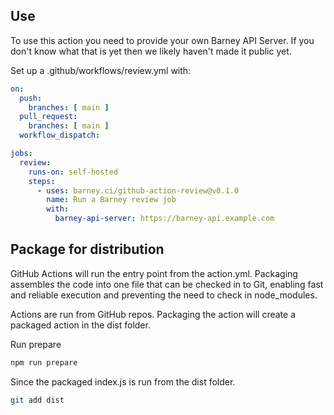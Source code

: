 ## Use

To use this action you need to provide your own Barney API Server.  If you don't know what that is
yet then we likely haven't made it public yet.

Set up a .github/workflows/review.yml with:

```yaml
on:
  push:
    branches: [ main ]
  pull_request:
    branches: [ main ]
  workflow_dispatch:

jobs:
  review:
    runs-on: self-hosted
    steps:
      - uses: barney.ci/github-action-review@v0.1.0
        name: Run a Barney review job
        with:
          barney-api-server: https://barney-api.example.com
```

## Package for distribution

GitHub Actions will run the entry point from the action.yml. Packaging assembles the code into one file that can be checked in to Git, enabling fast and reliable execution and preventing the need to check in node_modules.

Actions are run from GitHub repos.  Packaging the action will create a packaged action in the dist folder.

Run prepare

```bash
npm run prepare
```

Since the packaged index.js is run from the dist folder.

```bash
git add dist
```
